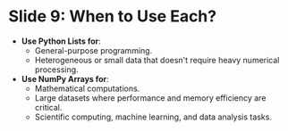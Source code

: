 # Slide 9: When to Use Each?

- **Use Python Lists for**:
  - General-purpose programming.
  - Heterogeneous or small data that doesn't require heavy numerical processing.
- **Use NumPy Arrays for**:
  - Mathematical computations.
  - Large datasets where performance and memory efficiency are critical.
  - Scientific computing, machine learning, and data analysis tasks.